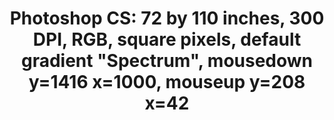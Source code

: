 ---
ee_id: '222'
site: '1'
type: '2'
url: 2009-004-photoshop-cs
title: 'Photoshop CS: 72 by 110 inches, 300 DPI, RGB, square pixels, default gradient
  "Spectrum", mousedown y=1416 x=1000, mouseup y=208 x=42'
year: '2009'
display_year: '2009'
medium: Chromogenic print
dims: 72 x 110 inches
pitch: ''
ps: ''
live_url: ''
related: ''
youtube: ''
related_code: ''
imgs: photoshop-cs-2009-004-full-database-sb.jpg
subheading: ''
download: ''
add_credit: ''
commission: ''
layout: things-i-made
---